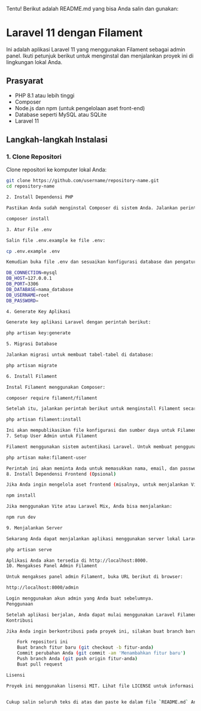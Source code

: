 Tentu! Berikut adalah README.md yang bisa Anda salin dan gunakan:

# Laravel 11 dengan Filament

Ini adalah aplikasi Laravel 11 yang menggunakan Filament sebagai admin panel. Ikuti petunjuk berikut untuk menginstal dan menjalankan proyek ini di lingkungan lokal Anda.

## Prasyarat

- PHP 8.1 atau lebih tinggi
- Composer
- Node.js dan npm (untuk pengelolaan aset front-end)
- Database seperti MySQL atau SQLite
- Laravel 11

## Langkah-langkah Instalasi

### 1. **Clone Repositori**

Clone repositori ke komputer lokal Anda:

```bash
git clone https://github.com/username/repository-name.git
cd repository-name

2. Install Dependensi PHP

Pastikan Anda sudah menginstal Composer di sistem Anda. Jalankan perintah berikut untuk menginstal dependensi PHP:

composer install

3. Atur File .env

Salin file .env.example ke file .env:

cp .env.example .env

Kemudian buka file .env dan sesuaikan konfigurasi database dan pengaturan lainnya sesuai dengan kebutuhan Anda:

DB_CONNECTION=mysql
DB_HOST=127.0.0.1
DB_PORT=3306
DB_DATABASE=nama_database
DB_USERNAME=root
DB_PASSWORD=

4. Generate Key Aplikasi

Generate key aplikasi Laravel dengan perintah berikut:

php artisan key:generate

5. Migrasi Database

Jalankan migrasi untuk membuat tabel-tabel di database:

php artisan migrate

6. Install Filament

Instal Filament menggunakan Composer:

composer require filament/filament

Setelah itu, jalankan perintah berikut untuk menginstall Filament secara penuh:

php artisan filament:install

Ini akan mempublikasikan file konfigurasi dan sumber daya untuk Filament.
7. Setup User Admin untuk Filament

Filament menggunakan sistem autentikasi Laravel. Untuk membuat pengguna admin, jalankan perintah berikut:

php artisan make:filament-user

Perintah ini akan meminta Anda untuk memasukkan nama, email, dan password untuk pengguna admin.
8. Install Dependensi Frontend (Opsional)

Jika Anda ingin mengelola aset frontend (misalnya, untuk menjalankan Vite atau Mix), jalankan perintah berikut:

npm install

Jika menggunakan Vite atau Laravel Mix, Anda bisa menjalankan:

npm run dev

9. Menjalankan Server

Sekarang Anda dapat menjalankan aplikasi menggunakan server lokal Laravel:

php artisan serve

Aplikasi Anda akan tersedia di http://localhost:8000.
10. Mengakses Panel Admin Filament

Untuk mengakses panel admin Filament, buka URL berikut di browser:

http://localhost:8000/admin

Login menggunakan akun admin yang Anda buat sebelumnya.
Penggunaan

Setelah aplikasi berjalan, Anda dapat mulai menggunakan Laravel Filament untuk mengelola aplikasi melalui antarmuka admin yang telah disediakan.
Kontribusi

Jika Anda ingin berkontribusi pada proyek ini, silakan buat branch baru dan ajukan pull request.

    Fork repositori ini
    Buat branch fitur baru (git checkout -b fitur-anda)
    Commit perubahan Anda (git commit -am 'Menambahkan fitur baru')
    Push branch Anda (git push origin fitur-anda)
    Buat pull request

Lisensi

Proyek ini menggunakan lisensi MIT. Lihat file LICENSE untuk informasi lebih lanjut.


Cukup salin seluruh teks di atas dan paste ke dalam file `README.md` Anda. Semoga membantu!
